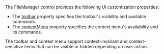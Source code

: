 The FileManager control provides the following UI customization properties:

* The [toolbar](/Documentation/ApiReference/UI_Widgets/dxFileManager/Configuration/toolbar) property specifies the toolbar's visibility and available commands.
* The [contextMenu](/Documentation/ApiReference/UI_Widgets/dxFileManager/Configuration/contextMenu) property specifies the context menu's availability and its commands.

The toolbar and context menu support context-invariant and context-sensitive items that can be visible or hidden depending on user action.